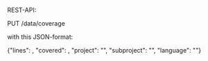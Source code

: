

REST-API:

PUT /data/coverage

with this JSON-format:

{"lines": <n>, "covered": <m>, "project": "<project-name>", "subproject": "<subproject-name>", "language": "<language>"}
